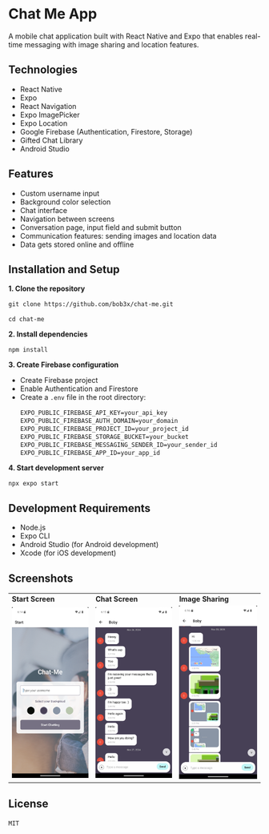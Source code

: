# Chat Me App

A mobile chat application built with React Native and Expo that enables real-time messaging with image sharing and location features.

## Technologies

-   React Native
-   Expo
-   React Navigation
-   Expo ImagePicker
-   Expo Location
-   Google Firebase (Authentication, Firestore, Storage)
-   Gifted Chat Library
-   Android Studio

## Features

-   Custom username input
-   Background color selection
-   Chat interface
-   Navigation between screens
-   Conversation page, input field and submit button
-   Communication features: sending images and location data
-   Data gets stored online and offline

## Installation and Setup

**1. Clone the repository**

```
git clone https://github.com/bob3x/chat-me.git
```

```
cd chat-me
```

**2. Install dependencies**

```
npm install
```

**3. Create Firebase configuration**

-   Create Firebase project
-   Enable Authentication and Firestore
-   Create a `.env` file in the root directory:
    ```
    EXPO_PUBLIC_FIREBASE_API_KEY=your_api_key
    EXPO_PUBLIC_FIREBASE_AUTH_DOMAIN=your_domain
    EXPO_PUBLIC_FIREBASE_PROJECT_ID=your_project_id
    EXPO_PUBLIC_FIREBASE_STORAGE_BUCKET=your_bucket
    EXPO_PUBLIC_FIREBASE_MESSAGING_SENDER_ID=your_sender_id
    EXPO_PUBLIC_FIREBASE_APP_ID=your_app_id
    ```

**4. Start development server**

```
npx expo start
```

## Development Requirements

-   Node.js
-   Expo CLI
-   Android Studio (for Android development)
-   Xcode (for iOS development)

## Screenshots

<table>
  <tr>
    <td><strong>Start Screen</strong></td>
    <td><strong>Chat Screen</strong></td>
    <td><strong>Image Sharing</strong></td>
  </tr>
  <tr>
    <td>
      <img src="./assets/screenshots/start-screen.png" width="250" alt="Start Screen"/>
    </td>
    <td>
      <img src="./assets/screenshots/chat-screen.png" width="250" alt="Chat Screen"/>
    </td>
    <td>
      <img src="./assets/screenshots/image-sharing.png" width="250" alt="Image Sharing"/>
    </td>
  </tr>
</table>

## License

```
MIT
```
